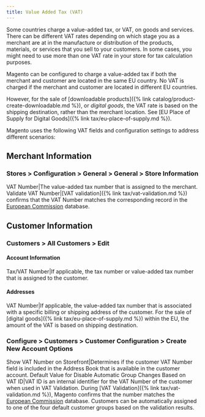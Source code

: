 ```yaml
---
title: Value Added Tax (VAT)
---
```


Some countries charge a value-added tax, or VAT, on goods and services. There can be different VAT rates depending on which stage you as a merchant are at in the manufacture or distribution of the products, materials, or services that you sell to your customers. In some cases, you might need to use more than one VAT rate in your store for tax calculation purposes.

Magento can be configured to charge a value-added tax if both the merchant and customer are located in the same EU country. No VAT is charged if the merchant and customer are located in different EU countries.

However, for the sale of [downloadable products]({% link catalog/product-create-downloadable.md %}), or _digital goods_, the VAT rate is based on the shipping destination, rather than the merchant location. See [EU Place of Supply for Digital Goods]({% link tax/eu-place-of-supply.md %}).

Magento uses the following VAT fields and configuration settings to address different scenarios:

## Merchant Information

### Stores > Configuration > General > General > Store Information

VAT Number|The value-added tax number that is assigned to the merchant.
Validate VAT Number|[VAT validation]({% link tax/vat-validation.md %}) confirms that the VAT Number matches the corresponding record in the [European Commission](https://ec.europa.eu/taxation_customs/vies/") database.

## Customer Information

### Customers >  All Customers > Edit

#### Account Information

Tax/VAT Number|If applicable, the tax number or value-added tax number that is assigned to the customer.

#### Addresses

VAT Number|If applicable, the value-added tax number that is associated with a specific billing or shipping address of the customer. For the sale of [digital goods]({% link tax/eu-place-of-supply.md %}) within the EU, the amount of the VAT is based on shipping destination.

### Configure > Customers > Customer Configuration > Create New Account Options

Show VAT Number on Storefront|Determines if the customer VAT Number field is included in the Address Book that is available in the customer account.
Default Value for Disable Automatic Group Changes Based on VAT ID|VAT ID is an internal identifier for the VAT Number of the customer when used in VAT Validation. During [VAT Validation]({% link tax/vat-validation.md %}), Magento confirms that the number matches the [European Commission](https://ec.europa.eu/taxation_customs/vies/) database. Customers can be automatically assigned to one of the four default customer groups based on the validation results.

